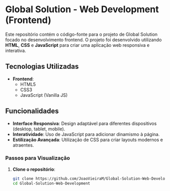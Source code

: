 # Global Solution - Web Development (Frontend)

Este repositório contém o código-fonte para o projeto de Global Solution focado no desenvolvimento frontend. O projeto foi desenvolvido
utilizando **HTML**, **CSS** e **JavaScript** para criar uma aplicação web responsiva e interativa.

## Tecnologias Utilizadas

- **Frontend**:
  - HTML5
  - CSS3
  - JavaScript (Vanilla JS)

## Funcionalidades

- **Interface Responsiva**: Design adaptável para diferentes dispositivos (desktop, tablet, mobile).
- **Interatividade**: Uso de JavaScript para adicionar dinamismo à página.
- **Estilização Avançada**: Utilização de CSS para criar layouts modernos e atraentes.

 

### Passos para Visualização

1. **Clone o repositório**:
   ```bash
   git clone https://github.com/JoaoVieiraM/Global-Solution-Web-Development.git
   cd Global-Solution-Web-Development
